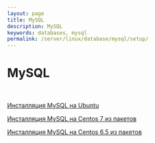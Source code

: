 ```yaml
---
layout: page
title: MySQL
description: MySQL
keywords: databases, mysql
permalink: /server/linux/database/mysql/setup/
---
```


# MySQL

<br/>

[Инсталляция MySQL на Ubuntu](/server/linux/database/mysql/setup/ubuntu/)

[Инсталляция MySQL на Centos 7 из пакетов](/server/linux/database/mysql/setup/centos7/)

[Инсталляция MySQL на Centos 6.5 из пакетов](/server/linux/database/mysql/setup/centos6/)
